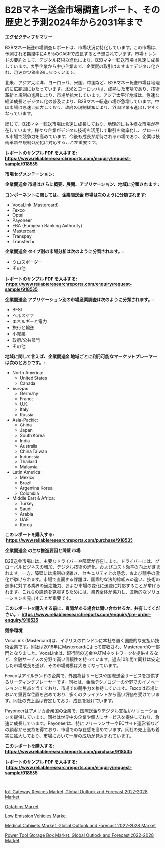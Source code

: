 <p><h1>B2Bマネー送金市場調査レポート、その歴史と予測2024年から2031年まで</h1></p><p><strong>エグゼクティブサマリー</strong></p>
<p><p>B2Bマネー転送市場調査レポートは、市場状況に特化しています。この市場は、予測される期間中に4.8％のCAGRで成長すると予想されています。市場トレンドの要約として、デジタル技術の進化により、B2Bマネー転送市場は急速に成長しています。大手企業から中小企業まで、企業間の取引はますますデジタル化され、迅速かつ効率的になっています。</p><p>北米、アジア太平洋、ヨーロッパ、米国、中国など、B2Bマネー転送市場は地理的に広範囲にわたっています。北米とヨーロッパは、成熟した市場であり、技術革新と規制の進展により、市場が拡大しています。アジア太平洋地域は、急速な経済成長とデジタル化の普及により、B2Bマネー転送市場が急増しています。中国市場は急速に拡大しており、政府の規制緩和により、外国企業も進出しやすくなっています。</p><p>総じて、B2Bマネー転送市場は急速に成長しており、地理的にも多様な市場が存在しています。様々な企業がデジタル技術を活用して取引を効率化し、グローバル市場で競争力を高めています。今後も成長が期待される市場であり、企業は技術革新や規制の変化に対応することが重要です。</p></p>
<p><strong>レポートのサンプル PDF を入手する: <a href="https://www.reliableresearchreports.com/enquiry/request-sample/918535">https://www.reliableresearchreports.com/enquiry/request-sample/918535</a></strong></p>
<p><strong>市場セグメンテーション:</strong></p>
<p><strong> 企業間送金 市場はさらに概要、展開、アプリケーション、地域に分類されます :</strong></p>
<p><strong>コンポーネントに関しては、 企業間送金 市場は次のように分類されます: &nbsp;</strong></p>
<p><ul><li>VocaLink (Mastercard)</li><li>Fexco</li><li>Optal</li><li>Payoneer</li><li>EBA (European Banking Authority)</li><li>Mastercard</li><li>Transpay</li><li>TransferTo</li></ul></p>
<p><strong> 企業間送金 タイプ別の市場分析は次のように分類されます。:</strong></p>
<p><ul><li>クロスボーダー</li><li>その他</li></ul></p>
<p><strong>レポートのサンプル PDF を入手する: &nbsp;<a href="https://www.reliableresearchreports.com/enquiry/request-sample/918535">https://www.reliableresearchreports.com/enquiry/request-sample/918535</a></strong></p>
<p><strong> 企業間送金 アプリケーション別の市場産業調査は次のように分類されます。:</strong></p>
<p><ul><li>BFSI</li><li>ヘルスケア</li><li>エネルギーと電力</li><li>旅行と輸送</li><li>小売業</li><li>政府/公共部門</li><li>その他</li></ul></p>
<p><strong>地域に関して言えば、企業間送金 地域ごとに利用可能なマーケットプレーヤーは次のとおりです。:</strong></p>
<p><ul>
    <li>
        North America:
        <ul>
            <li>United States</li>
            <li>Canada</li>
        </ul>
    </li>
    <li>
        Europe:
        <ul>
            <li>Germany</li>
            <li>France</li>
            <li>U.K.</li>
            <li>Italy</li>
            <li>Russia</li>
        </ul>
    </li>
    <li>
        Asia-Pacific:
        <ul>
            <li>China</li>
            <li>Japan</li>
            <li>South Korea</li>
            <li>India</li>
            <li>Australia</li>
            <li>China Taiwan</li>
            <li>Indonesia</li>
            <li>Thailand</li>
            <li>Malaysia</li>
        </ul>
    </li>
    <li>
        Latin America:
        <ul>
            <li>Mexico</li>
            <li>Brazil</li>
            <li>Argentina Korea</li>
            <li>Colombia</li>
        </ul>
    </li>
    <li>
        Middle East & Africa:
        <ul>
            <li>Turkey</li>
            <li>Saudi</li>
            <li>Arabia</li>
            <li>UAE</li>
            <li>Korea</li>
        </ul>
    </li>
    </ul></p>
<p><strong>このレポートを購入する: &nbsp;<a href="https://www.reliableresearchreports.com/purchase/918535">https://www.reliableresearchreports.com/purchase/918535</a></strong></p>
<p><strong>企業間送金 の主な推進要因と障壁 市場</strong></p>
<p><p>B2B送金市場には、主要なドライバーや障壁が存在します。ドライバーには、グローバルビジネスの増加、デジタル技術の進化、およびコスト効率の向上が含まれます。一方、障壁には規制の複雑さ、セキュリティ上の懸念、および競争の激化が挙げられます。市場で直面する課題は、国際的な法的枠組みの違い、技術の進歩に対する業界の適応能力、および市場の変化に迅速に対応することが挙げられます。これらの課題を克服するためには、業界全体が協力し、革新的なソリューションを見出すことが重要です。</p></p>
<p><strong>このレポートを購入する前に、質問がある場合は問い合わせるか、共有してください。:&nbsp; <a href="https://www.reliableresearchreports.com/enquiry/pre-order-enquiry/918535">https://www.reliableresearchreports.com/enquiry/pre-order-enquiry/918535</a></strong></p>
<p><strong>競争環境</strong></p>
<p><p>VocaLink (Mastercard)は、イギリスのロンドンに本社を置く国際的な支払い技術企業です。同社は2016年にMastercardによって買収され、Mastercardの一部門となりました。VocaLinkは、銀行間の送金やATMネットワークを提供するなど、金融サービスの分野で高い信頼性を持っています。過去10年間で同社は安定した市場成長を遂げ、その市場規模は大きくなっています。</p><p>Fexcoはアイルランドの企業で、外国為替サービスや国際送金サービスを提供するリーディングプレーヤーです。同社は、金融テクノロジーの分野でのイノベーションに焦点を当てており、市場での競争力を維持しています。Fexcoは市場において重要な位置を占めており、多くのクライアントから高い評価を受けています。同社の売上高は安定しており、成長を続けています。</p><p>Payoneerはアメリカ合衆国の企業で、国際送金やデジタル支払いソリューションを提供しています。同社は世界中の企業や個人にサービスを提供しており、急速に成長しています。Payoneerは、特にフリーランサーやECサイト運営者などの顧客から支持を得ており、市場での存在感を高めています。同社の売上高も着実に拡大しており、市場において一層の成功が見込まれています。</p></p>
<p><strong>このレポートを購入する: &nbsp; <a href="https://www.reliableresearchreports.com/purchase/918535">https://www.reliableresearchreports.com/purchase/918535</a></strong></p>
<p><strong>レポートのサンプル PDF を入手する: &nbsp;<a href="https://www.reliableresearchreports.com/enquiry/request-sample/918535">https://www.reliableresearchreports.com/enquiry/request-sample/918535</a></strong><strong></strong></p>
<p>&nbsp;</p>
<p><p><a href="https://silk-columnist-571.notion.site/IoT-Gateway-Devices-Market-Global-Outlook-and-Forecast-2022-2028-Market-Size-Market-Trends-and-Gr-364a796fcb844d7bbf16e274638cb688">IoT Gateway Devices Market, Global Outlook and Forecast 2022-2028 Market</a></p><p><a href="https://view.publitas.com/reportprime-1/decoding-the-octabins-market-a-deep-dive-into-the-latest-market-trends-market-segmentation-and-competitive-analysis/">Octabins Market</a></p><p><a href="https://view.publitas.com/reportprime-1/low-emission-vehicles-market-provides-detailed-segmentation-of-this-market-based-on-type-application-and-region-and-forecast-for-the-period-from-2024-2031/">Low Emission Vehicles Market</a></p><p><a href="https://glittery-fuchsia-86a.notion.site/Medical-Cabinets-Market-Global-Outlook-and-Forecast-2022-2028-Market-Size-and-Examines-its-Market--75454943899d47fd8001bdff00a1578a">Medical Cabinets Market, Global Outlook and Forecast 2022-2028 Market</a></p><p><a href="https://bubble-tree-ea4.notion.site/Decoding-the-Power-Tool-Storage-Box-Market-Global-Outlook-and-Forecast-2022-2028-Market-A-Deep-Div-e1da59acdea14c7c85a3e69c8f0d29b6">Power Tool Storage Box Market, Global Outlook and Forecast 2022-2028 Market</a></p></p>